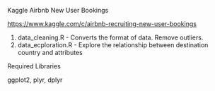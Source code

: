 Kaggle Airbnb New User Bookings

https://www.kaggle.com/c/airbnb-recruiting-new-user-bookings


1. data_cleaning.R - Converts the format of data. Remove outliers.
2. data_ecploration.R - Explore the relationship between destination country and attributes


Required Libraries

ggplot2, plyr, dplyr